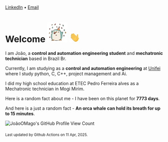 [LinkedIn](https://www.linkedin.com/in/joão-pedro-gozzoli-b95641301/) &bull;
[Email](joaopedrogozzoli@gmail.com)

# Welcome <img src="happy.gif" height="64px" /> <img src="wave.gif" height="32px" />

I am João, a  **control and automation engineering student** and **mechatronic technician** based in Brazil Br.

Currently, I am studying as a **control and automation engineering** at [Unifei](https://unifei.edu.br) where I study python, C, C++, project management and Ai.

I did my high school education at ETEC Pedro Ferreira alves as a Mechatronic technician in Mogi Mirim.

Here is a random fact about me - I have been on this planet for **7773 days**.

And here is a just a random fact -  **An orca whale can hold its breath for up to 15 minutes**.

![JoãoOMago's GitHub Profile View Count](https://komarev.com/ghpvc/?username=JoaoOMago)

<sub>Last updated by Github Actions on 11 Apr, 2025.</sub>
